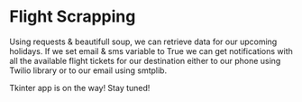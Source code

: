 # Flight Scrapping

Using requests & beautifull soup, we can retrieve data for our upcoming holidays.
If we set email & sms variable to True we can get notifications with all the available flight tickets for our destination either to our phone using Twilio library or to our email using smtplib.

Tkinter app is on the way! Stay tuned!
